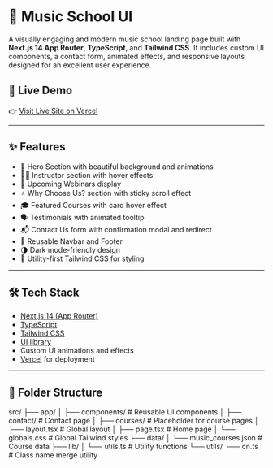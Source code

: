 # 🎵 Music School UI

A visually engaging and modern music school landing page built with **Next.js 14 App Router**, **TypeScript**, and **Tailwind CSS**. It includes custom UI components, a contact form, animated effects, and responsive layouts designed for an excellent user experience.

## 🚀 Live Demo

👉 [Visit Live Site on Vercel](https://music-school-website-five.vercel.app/)  


---

## ✨ Features

- 🎹 Hero Section with beautiful background and animations
- 🧑‍🏫 Instructor section with hover effects
- 📆 Upcoming Webinars display
- ⭐ Why Choose Us? section with sticky scroll effect
- 🎓 Featured Courses with card hover effect
- 🗣️ Testimonials with animated tooltip
- 📬 Contact Us form with confirmation modal and redirect
- 🧭 Reusable Navbar and Footer
- 🌗 Dark mode-friendly design
- 🎨 Utility-first Tailwind CSS for styling

---

## 🛠️ Tech Stack

- [Next.js 14 (App Router)](https://nextjs.org/)
- [TypeScript](https://www.typescriptlang.org/)
- [Tailwind CSS](https://tailwindcss.com/) 
- [UI library](https://ui.aceternity.com/)
- Custom UI animations and effects
- [Vercel](https://vercel.com/) for deployment

---

## 📁 Folder Structure


src/
├── app/
│   ├── components/         # Reusable UI components
│   ├── contact/            # Contact page
│   ├── courses/            # Placeholder for course pages
│   ├── layout.tsx          # Global layout
│   ├── page.tsx            # Home page
│   └── globals.css         # Global Tailwind styles
├── data/
│   └── music_courses.json  # Course data
├── lib/
│   └── utils.ts            # Utility functions
└── utils/
    └── cn.ts               # Class name merge utility


